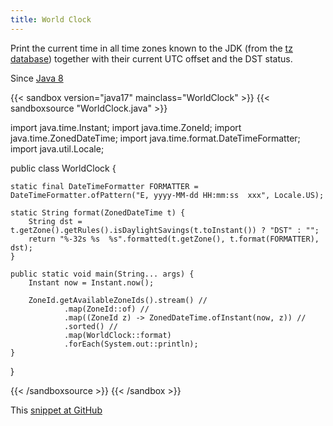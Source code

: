```yaml
---
title: World Clock
---
```


Print the current time in all time zones known to the JDK (from the [tz
 database](https://en.wikipedia.org/wiki/Tz_database)) together with their
 current UTC offset and the DST status.

Since [Java 8](/jdk/8/)

{{< sandbox version="java17" mainclass="WorldClock" >}}
{{< sandboxsource "WorldClock.java" >}}

import java.time.Instant;
import java.time.ZoneId;
import java.time.ZonedDateTime;
import java.time.format.DateTimeFormatter;
import java.util.Locale;

public class WorldClock {

	static final DateTimeFormatter FORMATTER = DateTimeFormatter.ofPattern("E, yyyy-MM-dd HH:mm:ss  xxx", Locale.US);

	static String format(ZonedDateTime t) {
		String dst = t.getZone().getRules().isDaylightSavings(t.toInstant()) ? "DST" : "";
		return "%-32s %s  %s".formatted(t.getZone(), t.format(FORMATTER), dst);
	}

	public static void main(String... args) {
		Instant now = Instant.now();

		ZoneId.getAvailableZoneIds().stream() //
				.map(ZoneId::of) //
				.map((ZoneId z) -> ZonedDateTime.ofInstant(now, z)) //
				.sorted() //
				.map(WorldClock::format)
				.forEach(System.out::println);
	}

}

{{< /sandboxsource >}}
{{< /sandbox >}}

This [snippet at GitHub](https://github.com/marchof/io.javaalmanac.snippets/tree/master/src/main/java/io/javaalmanac/snippets/time/WorldClock.java)
